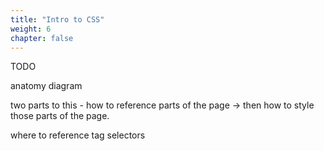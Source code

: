 ```yaml
---
title: "Intro to CSS"
weight: 6
chapter: false
---
```


TODO

anatomy diagram

two parts to this - how to reference parts of the page -> then how to style those parts of the page.

where to reference tag selectors
